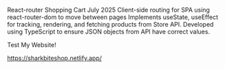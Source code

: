 React-router Shopping Cart July 2025
Client-side routing for SPA using react-router-dom to move between pages
Implements useState, useEffect for tracking, rendering, and fetching products from Store API.
Developed using TypeScript to ensure JSON objects from API have correct values.

Test My Website!

https://sharkbiteshop.netlify.app/
